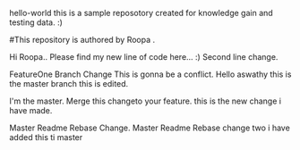 hello-world
this is a sample reposotory created for knowledge gain and testing data. :)

#This repository is authored by Roopa .

Hi Roopa.. Please find my new line of code here... :)
Second line change.

FeatureOne Branch Change
This is gonna be a conflict.
Hello aswathy
this is the master branch this is edited. 

I'm the master. Merge this changeto your feature.
this is the new change i have made.

Master Readme Rebase Change.
Master Readme Rebase change two
i have added this ti master
